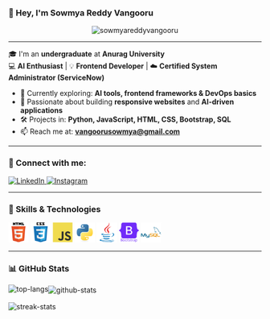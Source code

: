 ### 👋 Hey, I'm Sowmya Reddy Vangooru

<p align="center">
  <img src="https://komarev.com/ghpvc/?username=sowmyareddyvangooru&label=Profile%20views&color=blueviolet&style=flat" alt="sowmyareddyvangooru" />
</p>

---

🎓 I'm an **undergraduate** at **Anurag University**  
💻 **AI Enthusiast** | 💡 **Frontend Developer** | ☁️ **Certified System Administrator (ServiceNow)**

- 🌱 Currently exploring: **AI tools, frontend frameworks & DevOps basics**
- 🚀 Passionate about building **responsive websites** and **AI-driven applications**
- 🛠️ Projects in: **Python, JavaScript, HTML, CSS, Bootstrap, SQL**
- 📫 Reach me at: **vangoorusowmya@gmail.com**

---

### 🔗 Connect with me:

<p align="left">
  <a href="https://www.linkedin.com/in/sowmyareddyvangooru" target="_blank">
    <img src="https://raw.githubusercontent.com/rahuldkjain/github-profile-readme-generator/master/src/images/icons/Social/linked-in-alt.svg" alt="LinkedIn" width="30" height="30"/>
  </a>
  <a href="https://instagram.com/sowmyacodes" target="_blank">
    <img src="https://raw.githubusercontent.com/rahuldkjain/github-profile-readme-generator/master/src/images/icons/Social/instagram.svg" alt="Instagram" width="30" height="30"/>
  </a>
</p>

---

### 🚀 Skills & Technologies

<p align="left">
  <img src="https://raw.githubusercontent.com/devicons/devicon/master/icons/html5/html5-original-wordmark.svg" alt="html5" width="40" height="40"/>
  <img src="https://raw.githubusercontent.com/devicons/devicon/master/icons/css3/css3-original-wordmark.svg" alt="css3" width="40" height="40"/>
  <img src="https://raw.githubusercontent.com/devicons/devicon/master/icons/javascript/javascript-original.svg" alt="javascript" width="40" height="40"/>
  <img src="https://raw.githubusercontent.com/devicons/devicon/master/icons/python/python-original.svg" alt="python" width="40" height="40"/>
  <img src="https://raw.githubusercontent.com/devicons/devicon/master/icons/java/java-original.svg" alt="java" width="40" height="40"/>
  <img src="https://raw.githubusercontent.com/devicons/devicon/master/icons/bootstrap/bootstrap-plain-wordmark.svg" alt="bootstrap" width="40" height="40"/>
  <img src="https://raw.githubusercontent.com/devicons/devicon/master/icons/mysql/mysql-original-wordmark.svg" alt="sql" width="40" height="40"/>
</p>

---

### 📊 GitHub Stats

<p>
  <img align="left" src="https://github-readme-stats.vercel.app/api/top-langs?username=sowmyareddyvangooru&show_icons=true&locale=en&layout=compact" alt="top-langs" />
</p>

<p>
  <img align="center" src="https://github-readme-stats.vercel.app/api?username=sowmyareddyvangooru&show_icons=true&locale=en" alt="github-stats" />
</p>

<p>
  <img align="center" src="https://github-readme-streak-stats.herokuapp.com/?user=sowmyareddyvangooru" alt="streak-stats" />
</p>
